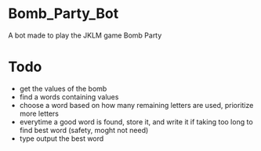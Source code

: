 # Bomb_Party_Bot
A bot made to play the JKLM game Bomb Party

# Todo
- get the values of the bomb
- find a words containing values
- choose a word based on how many remaining letters are used, prioritize more letters
- everytime a good word is found, store it, and write it if taking too long to find best word (safety, moght not need)
- type output the best word
 
